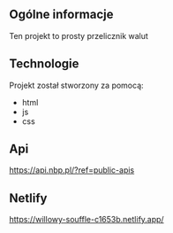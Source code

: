 ## Ogólne informacje
Ten projekt to prosty przelicznik walut	
## Technologie
Projekt został stworzony za pomocą:
* html
* js
* css
## Api
https://api.nbp.pl/?ref=public-apis
## Netlify
https://willowy-souffle-c1653b.netlify.app/